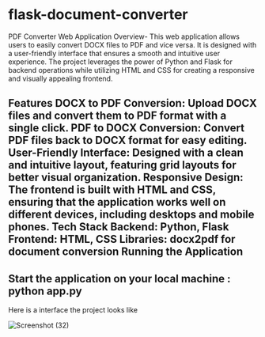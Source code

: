 # flask-document-converter
PDF Converter Web Application
Overview-
This web application allows users to easily convert DOCX files to PDF and vice versa. It is designed with a user-friendly interface that ensures a smooth and intuitive user experience. The project leverages the power of Python and Flask for backend operations while utilizing HTML and CSS for creating a responsive and visually appealing frontend.

Features
DOCX to PDF Conversion: Upload DOCX files and convert them to PDF format with a single click.
PDF to DOCX Conversion: Convert PDF files back to DOCX format for easy editing.
User-Friendly Interface: Designed with a clean and intuitive layout, featuring grid layouts for better visual organization.
Responsive Design: The frontend is built with HTML and CSS, ensuring that the application works well on different devices, including desktops and mobile phones.
Tech Stack
Backend: Python, Flask
Frontend: HTML, CSS
Libraries: docx2pdf for document conversion
Running the Application
----------------
Start the application on your local machine :
python app.py
----------------
Here is a interface the project looks like 

![Screenshot (32)](https://github.com/user-attachments/assets/a21a1104-e507-42aa-a52b-0c0466385879)
